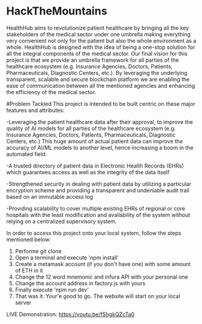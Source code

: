 # HackTheMountains

HealthHub aims to revolutionize patient healthcare by bringing all the key stakeholders of the medical sector under one umbrella making everything very convenient not only for the patient but also the whole environment as a whole.
HealthHub is designed with the idea of being a one-stop solution for all the integral components of the medical sector. Our final vision for this project is that we provide an umbrella framework for all parties of the healthcare ecosystem (e.g. Insurance Agencies, Doctors, Patients, Pharmaceuticals, Diagnostic Centers, etc.). By leveraging the underlying transparent, scalable and secure blockchain platform we are enabling the ease of communication between all the mentioned agencies and enhancing the efficiency of the medical sector.

#Problem Tackled
This project is intended to be built centric on these major features and attributes:

-Leveraging the patient healthcare data after their approval, to improve the quality of AI models for all parties of the healthcare ecosystem (e.g. Insurance Agencies, Doctors, Patients, Pharmaceuticals, Diagnostic Centers, etc.) This huge amount of actual patient data can improve the accuracy of AI/ML models to another level, hence increasing a boom in the automated field.

-A trusted directory of patient data in Electronic Health Records (EHRs) which guarantees access as well as the integrity of the data itself

-Strengthened security in dealing with patient data by utilizing a particular encryption scheme and providing a transparent and undeniable audit trail based on an immutable access log

-Providing scalability to cover multiple existing EHRs of regional or core hospitals with the least modification and availability of the system without relying on a centralized supervisory system.


In order to access this project onto your local system, follow the steps mentioned below:

1. Performe git clone <URL> 
2. Open a terminal and execute 'npm install' 
3. Create a metamask account (if you don't have one) with some amount of ETH in it
4. Change the 12 word mnemonic and infura API with your personal one 
5. Change the account address in factory.js with yours
6. Finally execute 'npm run dev'
7. That was it. Your'e good to go. The website will start on your local server 
  
LIVE Demonstration: https://youtu.be/fShgkQZcTa0

